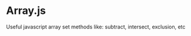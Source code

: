 Array.js
========

Useful javascript array set methods like: subtract, intersect, exclusion, etc



